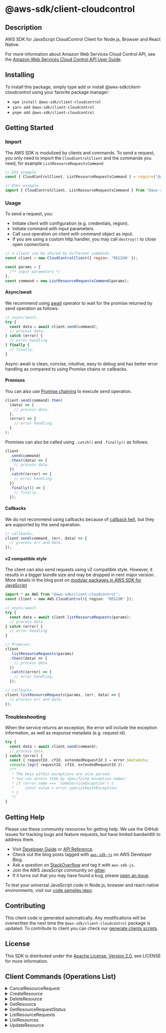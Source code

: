 <!-- generated file, do not edit directly -->

# @aws-sdk/client-cloudcontrol

## Description

AWS SDK for JavaScript CloudControl Client for Node.js, Browser and React Native.

<p>For more information about Amazon Web Services Cloud Control API, see the <a href="https://docs.aws.amazon.com/cloudcontrolapi/latest/userguide/what-is-cloudcontrolapi.html">Amazon Web Services Cloud Control API User
Guide</a>.</p>

## Installing

To install this package, simply type add or install @aws-sdk/client-cloudcontrol
using your favorite package manager:

- `npm install @aws-sdk/client-cloudcontrol`
- `yarn add @aws-sdk/client-cloudcontrol`
- `pnpm add @aws-sdk/client-cloudcontrol`

## Getting Started

### Import

The AWS SDK is modulized by clients and commands.
To send a request, you only need to import the `CloudControlClient` and
the commands you need, for example `ListResourceRequestsCommand`:

```js
// ES5 example
const { CloudControlClient, ListResourceRequestsCommand } = require("@aws-sdk/client-cloudcontrol");
```

```ts
// ES6+ example
import { CloudControlClient, ListResourceRequestsCommand } from "@aws-sdk/client-cloudcontrol";
```

### Usage

To send a request, you:

- Initiate client with configuration (e.g. credentials, region).
- Initiate command with input parameters.
- Call `send` operation on client with command object as input.
- If you are using a custom http handler, you may call `destroy()` to close open connections.

```js
// a client can be shared by different commands.
const client = new CloudControlClient({ region: "REGION" });

const params = {
  /** input parameters */
};
const command = new ListResourceRequestsCommand(params);
```

#### Async/await

We recommend using [await](https://developer.mozilla.org/en-US/docs/Web/JavaScript/Reference/Operators/await)
operator to wait for the promise returned by send operation as follows:

```js
// async/await.
try {
  const data = await client.send(command);
  // process data.
} catch (error) {
  // error handling.
} finally {
  // finally.
}
```

Async-await is clean, concise, intuitive, easy to debug and has better error handling
as compared to using Promise chains or callbacks.

#### Promises

You can also use [Promise chaining](https://developer.mozilla.org/en-US/docs/Web/JavaScript/Guide/Using_promises#chaining)
to execute send operation.

```js
client.send(command).then(
  (data) => {
    // process data.
  },
  (error) => {
    // error handling.
  }
);
```

Promises can also be called using `.catch()` and `.finally()` as follows:

```js
client
  .send(command)
  .then((data) => {
    // process data.
  })
  .catch((error) => {
    // error handling.
  })
  .finally(() => {
    // finally.
  });
```

#### Callbacks

We do not recommend using callbacks because of [callback hell](http://callbackhell.com/),
but they are supported by the send operation.

```js
// callbacks.
client.send(command, (err, data) => {
  // process err and data.
});
```

#### v2 compatible style

The client can also send requests using v2 compatible style.
However, it results in a bigger bundle size and may be dropped in next major version. More details in the blog post
on [modular packages in AWS SDK for JavaScript](https://aws.amazon.com/blogs/developer/modular-packages-in-aws-sdk-for-javascript/)

```ts
import * as AWS from "@aws-sdk/client-cloudcontrol";
const client = new AWS.CloudControl({ region: "REGION" });

// async/await.
try {
  const data = await client.listResourceRequests(params);
  // process data.
} catch (error) {
  // error handling.
}

// Promises.
client
  .listResourceRequests(params)
  .then((data) => {
    // process data.
  })
  .catch((error) => {
    // error handling.
  });

// callbacks.
client.listResourceRequests(params, (err, data) => {
  // process err and data.
});
```

### Troubleshooting

When the service returns an exception, the error will include the exception information,
as well as response metadata (e.g. request id).

```js
try {
  const data = await client.send(command);
  // process data.
} catch (error) {
  const { requestId, cfId, extendedRequestId } = error.$metadata;
  console.log({ requestId, cfId, extendedRequestId });
  /**
   * The keys within exceptions are also parsed.
   * You can access them by specifying exception names:
   * if (error.name === 'SomeServiceException') {
   *     const value = error.specialKeyInException;
   * }
   */
}
```

## Getting Help

Please use these community resources for getting help.
We use the GitHub issues for tracking bugs and feature requests, but have limited bandwidth to address them.

- Visit [Developer Guide](https://docs.aws.amazon.com/sdk-for-javascript/v3/developer-guide/welcome.html)
  or [API Reference](https://docs.aws.amazon.com/AWSJavaScriptSDK/v3/latest/index.html).
- Check out the blog posts tagged with [`aws-sdk-js`](https://aws.amazon.com/blogs/developer/tag/aws-sdk-js/)
  on AWS Developer Blog.
- Ask a question on [StackOverflow](https://stackoverflow.com/questions/tagged/aws-sdk-js) and tag it with `aws-sdk-js`.
- Join the AWS JavaScript community on [gitter](https://gitter.im/aws/aws-sdk-js-v3).
- If it turns out that you may have found a bug, please [open an issue](https://github.com/aws/aws-sdk-js-v3/issues/new/choose).

To test your universal JavaScript code in Node.js, browser and react-native environments,
visit our [code samples repo](https://github.com/aws-samples/aws-sdk-js-tests).

## Contributing

This client code is generated automatically. Any modifications will be overwritten the next time the `@aws-sdk/client-cloudcontrol` package is updated.
To contribute to client you can check our [generate clients scripts](https://github.com/aws/aws-sdk-js-v3/tree/main/scripts/generate-clients).

## License

This SDK is distributed under the
[Apache License, Version 2.0](http://www.apache.org/licenses/LICENSE-2.0),
see LICENSE for more information.

## Client Commands (Operations List)

<details>
<summary>
CancelResourceRequest
</summary>

[Command API Reference](https://docs.aws.amazon.com/AWSJavaScriptSDK/v3/latest/client/cloudcontrol/command/CancelResourceRequestCommand/) / [Input](https://docs.aws.amazon.com/AWSJavaScriptSDK/v3/latest/Package/-aws-sdk-client-cloudcontrol/Interface/CancelResourceRequestCommandInput/) / [Output](https://docs.aws.amazon.com/AWSJavaScriptSDK/v3/latest/Package/-aws-sdk-client-cloudcontrol/Interface/CancelResourceRequestCommandOutput/)

</details>
<details>
<summary>
CreateResource
</summary>

[Command API Reference](https://docs.aws.amazon.com/AWSJavaScriptSDK/v3/latest/client/cloudcontrol/command/CreateResourceCommand/) / [Input](https://docs.aws.amazon.com/AWSJavaScriptSDK/v3/latest/Package/-aws-sdk-client-cloudcontrol/Interface/CreateResourceCommandInput/) / [Output](https://docs.aws.amazon.com/AWSJavaScriptSDK/v3/latest/Package/-aws-sdk-client-cloudcontrol/Interface/CreateResourceCommandOutput/)

</details>
<details>
<summary>
DeleteResource
</summary>

[Command API Reference](https://docs.aws.amazon.com/AWSJavaScriptSDK/v3/latest/client/cloudcontrol/command/DeleteResourceCommand/) / [Input](https://docs.aws.amazon.com/AWSJavaScriptSDK/v3/latest/Package/-aws-sdk-client-cloudcontrol/Interface/DeleteResourceCommandInput/) / [Output](https://docs.aws.amazon.com/AWSJavaScriptSDK/v3/latest/Package/-aws-sdk-client-cloudcontrol/Interface/DeleteResourceCommandOutput/)

</details>
<details>
<summary>
GetResource
</summary>

[Command API Reference](https://docs.aws.amazon.com/AWSJavaScriptSDK/v3/latest/client/cloudcontrol/command/GetResourceCommand/) / [Input](https://docs.aws.amazon.com/AWSJavaScriptSDK/v3/latest/Package/-aws-sdk-client-cloudcontrol/Interface/GetResourceCommandInput/) / [Output](https://docs.aws.amazon.com/AWSJavaScriptSDK/v3/latest/Package/-aws-sdk-client-cloudcontrol/Interface/GetResourceCommandOutput/)

</details>
<details>
<summary>
GetResourceRequestStatus
</summary>

[Command API Reference](https://docs.aws.amazon.com/AWSJavaScriptSDK/v3/latest/client/cloudcontrol/command/GetResourceRequestStatusCommand/) / [Input](https://docs.aws.amazon.com/AWSJavaScriptSDK/v3/latest/Package/-aws-sdk-client-cloudcontrol/Interface/GetResourceRequestStatusCommandInput/) / [Output](https://docs.aws.amazon.com/AWSJavaScriptSDK/v3/latest/Package/-aws-sdk-client-cloudcontrol/Interface/GetResourceRequestStatusCommandOutput/)

</details>
<details>
<summary>
ListResourceRequests
</summary>

[Command API Reference](https://docs.aws.amazon.com/AWSJavaScriptSDK/v3/latest/client/cloudcontrol/command/ListResourceRequestsCommand/) / [Input](https://docs.aws.amazon.com/AWSJavaScriptSDK/v3/latest/Package/-aws-sdk-client-cloudcontrol/Interface/ListResourceRequestsCommandInput/) / [Output](https://docs.aws.amazon.com/AWSJavaScriptSDK/v3/latest/Package/-aws-sdk-client-cloudcontrol/Interface/ListResourceRequestsCommandOutput/)

</details>
<details>
<summary>
ListResources
</summary>

[Command API Reference](https://docs.aws.amazon.com/AWSJavaScriptSDK/v3/latest/client/cloudcontrol/command/ListResourcesCommand/) / [Input](https://docs.aws.amazon.com/AWSJavaScriptSDK/v3/latest/Package/-aws-sdk-client-cloudcontrol/Interface/ListResourcesCommandInput/) / [Output](https://docs.aws.amazon.com/AWSJavaScriptSDK/v3/latest/Package/-aws-sdk-client-cloudcontrol/Interface/ListResourcesCommandOutput/)

</details>
<details>
<summary>
UpdateResource
</summary>

[Command API Reference](https://docs.aws.amazon.com/AWSJavaScriptSDK/v3/latest/client/cloudcontrol/command/UpdateResourceCommand/) / [Input](https://docs.aws.amazon.com/AWSJavaScriptSDK/v3/latest/Package/-aws-sdk-client-cloudcontrol/Interface/UpdateResourceCommandInput/) / [Output](https://docs.aws.amazon.com/AWSJavaScriptSDK/v3/latest/Package/-aws-sdk-client-cloudcontrol/Interface/UpdateResourceCommandOutput/)

</details>
